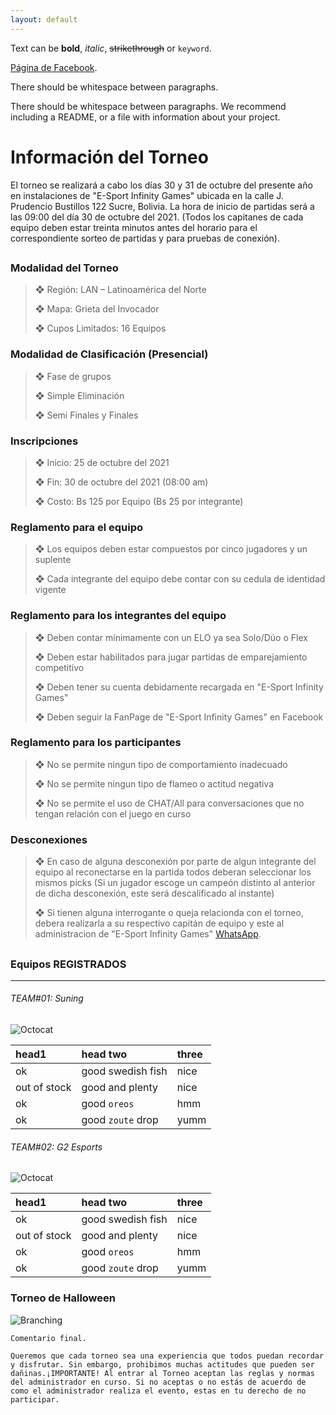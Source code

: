 ```yaml
---
layout: default
---
```


Text can be **bold**, _italic_, ~~strikethrough~~ or `keyword`.

[Página de Facebook](https://www.facebook.com/ElectronicSportsInfinityGames).

There should be whitespace between paragraphs.

There should be whitespace between paragraphs. We recommend including a README, or a file with information about your project.

# Información del Torneo

El torneo se realizará a cabo los días 30 y 31 de octubre del presente año en instalaciones de "E-Sport Infinity Games" ubicada en la calle J. Prudencio Bustillos 122 Sucre, Bolivia. La hora de inicio de partidas será a las 09:00 del día 30 de octubre del 2021. (Todos los capitanes de cada equipo deben estar treinta minutos antes del horario para el correspondiente sorteo de partidas y para pruebas de conexión).

## 

### Modalidad del Torneo

> ❖ Región: LAN – Latinoamérica del Norte
>
> ❖ Mapa: Grieta del Invocador
>
> ❖ Cupos Limitados: 16 Equipos


### Modalidad de Clasificación (Presencial)

> ❖ Fase de grupos
>
> ❖ Simple Eliminación
>
> ❖ Semi Finales y Finales


### Inscripciones

>   ❖ Inicio: 25 de octubre del 2021
>
>   ❖ Fin: 30 de octubre del 2021 (08:00 am)
>
>   ❖ Costo: Bs 125 por Equipo (Bs 25 por integrante)


### Reglamento para el equipo

> ❖ Los equipos deben estar compuestos por cinco jugadores y un suplente
>
> ❖ Cada integrante del equipo debe contar con su cedula de identidad vigente


### Reglamento para los integrantes del equipo

> ❖ Deben contar mínimamente con un ELO ya sea Solo/Dúo o Flex
>
> ❖ Deben estar habilitados para jugar partidas de emparejamiento competitivo
>
> ❖ Deben tener su cuenta debidamente recargada en "E-Sport Infinity Games"
> 
> ❖ Deben seguir la FanPage de "E-Sport Infinity Games" en Facebook


### Reglamento para los participantes

> ❖ No se permite ningun tipo de comportamiento inadecuado
>
> ❖ No se permite ningun tipo de flameo o actitud negativa
>
> ❖ No se permite el uso de CHAT/All para conversaciones que no tengan relación con el juego en curso


### Desconexiones

> ❖ En caso de alguna desconexión por parte de algun integrante del equipo al reconectarse en la partida todos deberan seleccionar los mismos picks (Si un jugador escoge un campeón distinto al anterior de dicha desconexión, este será descalificado al instante)
>
> ❖ Si tienen alguna interrogante o queja relacionda con el torneo, debera realizarla a su respectivo capitán de equipo y este al administracion de "E-Sport Infinity Games" [WhatsApp](https://api.whatsapp.com/send?phone=59171055817&fbclid=IwAR0J0xFZZbgT1R35erd69d58AWKPLp_crR8ULQzBnkQcl-FRbF_62AAvtLM).
> 
## 

### Equipos REGISTRADOS

* * *

###### TEAM#01: Suning
![Octocat](https://github.githubassets.com/images/icons/emoji/octocat.png)

| head1        | head two          | three |
|:-------------|:------------------|:------|
| ok           | good swedish fish | nice  |
| out of stock | good and plenty   | nice  |
| ok           | good `oreos`      | hmm   |
| ok           | good `zoute` drop | yumm  |


###### TEAM#02: G2 Esports
![Octocat](https://github.githubassets.com/images/icons/emoji/octocat.png)


| head1        | head two          | three |
|:-------------|:------------------|:------|
| ok           | good swedish fish | nice  |
| out of stock | good and plenty   | nice  |
| ok           | good `oreos`      | hmm   |
| ok           | good `zoute` drop | yumm  |



### Torneo de Halloween

![Branching](https://scontent.flpb1-1.fna.fbcdn.net/v/t1.6435-9/247721705_133469059036644_578619263817605514_n.jpg?_nc_cat=104&ccb=1-5&_nc_sid=730e14&_nc_ohc=BhFcZJfUKScAX-BeYEF&tn=b7h5rVAnSyZKabcc&_nc_ht=scontent.flpb1-1.fna&oh=78856f904bd0427e208008a1586666ad&oe=619FB9B8)


```
Comentario final.
```

```
Queremos que cada torneo sea una experiencia que todos puedan recordar y disfrutar. Sin embargo, prohibimos muchas actitudes que pueden ser dañinas.¡IMPORTANTE! Al entrar al Torneo aceptan las reglas y normas del administrador en curso. Si no aceptas o no estás de acuerdo de como el administrador realiza el evento, estas en tu derecho de no participar.
```
